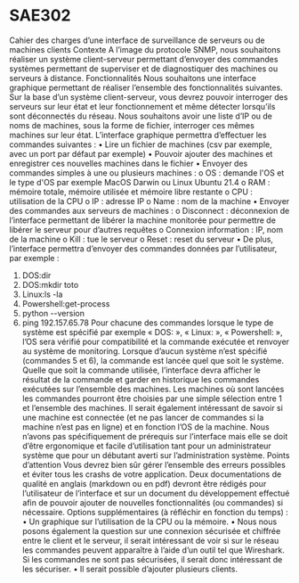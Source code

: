 # SAE302
Cahier des charges d’une interface
de surveillance
de serveurs ou de machines clients
Contexte
A l’image du protocole SNMP, nous souhaitons réaliser un système client-serveur permettant
d’envoyer des commandes systèmes permettant de superviser et de diagnostiquer des
machines ou serveurs à distance.
Fonctionnalités
Nous souhaitons une interface graphique permettant de réaliser l’ensemble des
fonctionnalités suivantes. Sur la base d’un système client-serveur, vous devrez pouvoir
interroger des serveurs sur leur état et leur fonctionnement et même détecter lorsqu’ils sont
déconnectés du réseau. Nous souhaitons avoir une liste d’IP ou de noms de machines, sous la
forme de fichier, interroger ces mêmes machines sur leur état.
L’interface graphique permettra d’effectuer les commandes suivantes :
• Lire un fichier de machines (csv par exemple, avec un port par défaut par exemple)
• Pouvoir ajouter des machines et enregistrer ces nouvelles machines dans le fichier
• Envoyer des commandes simples à une ou plusieurs machines :
o OS : demande l'OS et le type d'OS par exemple MacOS Darwin ou Linux
Ubuntu 21.4
o RAM : mémoire totale, mémoire utilisée et mémoire libre restante
o CPU : utilisation de la CPU
o IP : adresse IP
o Name : nom de la machine
• Envoyer des commandes aux serveurs de machines :
o Disconnect : déconnexion de l’interface permettant de libérer la machine
monitorée pour permettre de libérer le serveur pour d’autres requêtes
o Connexion information : IP, nom de la machine
o Kill : tue le serveur
o Reset : reset du serveur
• De plus, l’interface permettra d’envoyer des commandes données par l’utilisateur, par
exemple :
1. DOS:dir
2. DOS:mkdir toto
3. Linux:ls -la
4. Powershell:get-process
5. python --version
6. ping 192.157.65.78
Pour chacune des commandes lorsque le type de système est spécifié par exemple
« DOS: », « Linux: », « Powershell: », l’OS sera vérifié pour compatibilité et la
commande exécutée et renvoyer au système de monitoring. Lorsque d’aucun système
n’est spécifié (commandes 5 et 6), la commande est lancée quel que soit le système.
Quelle que soit la commande utilisée, l’interface devra afficher le résultat de la commande et
garder en historique les commandes exécutées sur l’ensemble des machines. Les machines où
sont lancées les commandes pourront être choisies par une simple sélection entre 1 et
l’ensemble des machines. Il serait également intéressant de savoir si une machine est
connectée (et ne pas lancer de commandes si la machine n’est pas en ligne) et en fonction
l’OS de la machine.
Nous n’avons pas spécifiquement de prérequis sur l’interface mais elle se doit d’être
ergonomique et facile d’utilisation tant pour un administrateur système que pour un débutant
averti sur l’administration système.
Points d’attention
Vous devrez bien sûr gérer l’ensemble des erreurs possibles et éviter tous les crashs de votre
application.
Deux documentations de qualité en anglais (markdown ou en pdf) devront être rédigés pour
l’utilisateur de l’interface et sur un document du développement effectué afin de pouvoir
ajouter de nouvelles fonctionnalités (ou commandes) si nécessaire.
Options supplémentaires (à réfléchir en fonction du temps) :
• Un graphique sur l’utilisation de la CPU ou la mémoire.
• Nous nous posons également la question sur une connexion sécurisée et chiffrée entre
le client et le serveur, il serait intéressant de voir si sur le réseau les commandes
peuvent apparaître à l’aide d’un outil tel que Wireshark. Si les commandes ne sont pas
sécurisées, il serait donc intéressant de les sécuriser.
• Il serait possible d’ajouter plusieurs clients.
